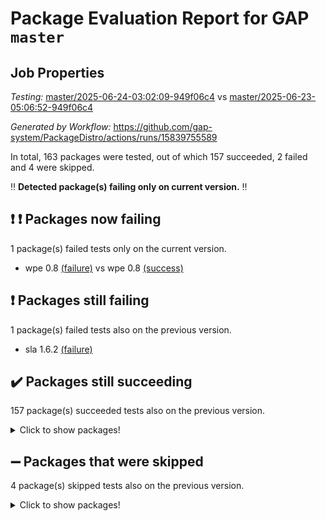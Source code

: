 # Package Evaluation Report for GAP `master`

## Job Properties

*Testing:* [master/2025-06-24-03:02:09-949f06c4](https://github.com/gap-system/PackageDistro/blob/data/reports/master/2025-06-24-03:02:09-949f06c4) vs [master/2025-06-23-05:06:52-949f06c4](https://github.com/gap-system/PackageDistro/blob/data/reports/master/2025-06-23-05:06:52-949f06c4)

*Generated by Workflow:* https://github.com/gap-system/PackageDistro/actions/runs/15839755589

In total, 163 packages were tested, out of which 157 succeeded, 2 failed and 4 were skipped.

:bangbang: **Detected package(s) failing only on current version.** :bangbang:

## :exclamation: :exclamation: Packages now failing

1 package(s) failed tests only on the current version.
- wpe 0.8 [(failure)](https://github.com/gap-system/PackageDistro/actions/runs/15839755589/job/44650449126) vs wpe 0.8 [(success)](https://github.com/gap-system/PackageDistro/actions/runs/15813907721/job/44569753624)

## :exclamation: Packages still failing

1 package(s) failed tests also on the previous version.
- sla 1.6.2 [(failure)](https://github.com/gap-system/PackageDistro/actions/runs/15839755589/job/44650449078)

## :heavy_check_mark: Packages still succeeding

157 package(s) succeeded tests also on the previous version.
<details><summary>Click to show packages!</summary>

- 4ti2interface 2024.11-01 [(success)](https://github.com/gap-system/PackageDistro/actions/runs/15839755589/job/44650448822)
- ace 5.7.0 [(success)](https://github.com/gap-system/PackageDistro/actions/runs/15839755589/job/44650448825)
- aclib 1.3.2 [(success)](https://github.com/gap-system/PackageDistro/actions/runs/15839755589/job/44650448827)
- agt 0.3.1 [(success)](https://github.com/gap-system/PackageDistro/actions/runs/15839755589/job/44650448828)
- alco 1.1.1 [(success)](https://github.com/gap-system/PackageDistro/actions/runs/15839755589/job/44650448834)
- alnuth 3.2.1 [(success)](https://github.com/gap-system/PackageDistro/actions/runs/15839755589/job/44650448842)
- anupq 3.3.1 [(success)](https://github.com/gap-system/PackageDistro/actions/runs/15839755589/job/44650448838)
- atlasrep 2.1.9 [(success)](https://github.com/gap-system/PackageDistro/actions/runs/15839755589/job/44650448839)
- autodoc 2025.05.09 [(success)](https://github.com/gap-system/PackageDistro/actions/runs/15839755589/job/44650448831)
- automata 1.16 [(success)](https://github.com/gap-system/PackageDistro/actions/runs/15839755589/job/44650448836)
- automgrp 1.3.3 [(success)](https://github.com/gap-system/PackageDistro/actions/runs/15839755589/job/44650448849)
- autpgrp 1.11.1 [(success)](https://github.com/gap-system/PackageDistro/actions/runs/15839755589/job/44650448844)
- cap 2025.06-07 [(success)](https://github.com/gap-system/PackageDistro/actions/runs/15839755589/job/44650448856)
- caratinterface 2.3.7 [(success)](https://github.com/gap-system/PackageDistro/actions/runs/15839755589/job/44650448847)
- cddinterface 2024.09.02 [(success)](https://github.com/gap-system/PackageDistro/actions/runs/15839755589/job/44650448850)
- circle 1.6.6 [(success)](https://github.com/gap-system/PackageDistro/actions/runs/15839755589/job/44650448863)
- classicpres 1.22 [(success)](https://github.com/gap-system/PackageDistro/actions/runs/15839755589/job/44650448868)
- cohomolo 1.6.11 [(success)](https://github.com/gap-system/PackageDistro/actions/runs/15839755589/job/44650448877)
- congruence 1.2.7 [(success)](https://github.com/gap-system/PackageDistro/actions/runs/15839755589/job/44650448873)
- corefreesub 0.6 [(success)](https://github.com/gap-system/PackageDistro/actions/runs/15839755589/job/44650448879)
- corelg 1.57 [(success)](https://github.com/gap-system/PackageDistro/actions/runs/15839755589/job/44650448882)
- crime 1.6 [(success)](https://github.com/gap-system/PackageDistro/actions/runs/15839755589/job/44650448865)
- crisp 1.4.6 [(success)](https://github.com/gap-system/PackageDistro/actions/runs/15839755589/job/44650448871)
- crypting 0.10.6 [(success)](https://github.com/gap-system/PackageDistro/actions/runs/15839755589/job/44650448878)
- cryst 4.1.27 [(success)](https://github.com/gap-system/PackageDistro/actions/runs/15839755589/job/44650448866)
- crystcat 1.1.10 [(success)](https://github.com/gap-system/PackageDistro/actions/runs/15839755589/job/44650448888)
- ctbllib 1.3.11 [(success)](https://github.com/gap-system/PackageDistro/actions/runs/15839755589/job/44650448875)
- cubefree 1.20 [(success)](https://github.com/gap-system/PackageDistro/actions/runs/15839755589/job/44650448890)
- curlinterface 2.4.2 [(success)](https://github.com/gap-system/PackageDistro/actions/runs/15839755589/job/44650448876)
- cvec 2.8.4 [(success)](https://github.com/gap-system/PackageDistro/actions/runs/15839755589/job/44650448898)
- datastructures 0.3.3 [(success)](https://github.com/gap-system/PackageDistro/actions/runs/15839755589/job/44650448862)
- deepthought 1.0.9 [(success)](https://github.com/gap-system/PackageDistro/actions/runs/15839755589/job/44650448874)
- design 1.8.2 [(success)](https://github.com/gap-system/PackageDistro/actions/runs/15839755589/job/44650448881)
- difsets 2.3.1 [(success)](https://github.com/gap-system/PackageDistro/actions/runs/15839755589/job/44650448885)
- digraphs 1.10.0 [(success)](https://github.com/gap-system/PackageDistro/actions/runs/15839755589/job/44650448886)
- edim 1.3.8 [(success)](https://github.com/gap-system/PackageDistro/actions/runs/15839755589/job/44650448887)
- example 4.4.1 [(success)](https://github.com/gap-system/PackageDistro/actions/runs/15839755589/job/44650448900)
- examplesforhomalg 2023.10-01 [(success)](https://github.com/gap-system/PackageDistro/actions/runs/15839755589/job/44650448893)
- factint 1.6.3 [(success)](https://github.com/gap-system/PackageDistro/actions/runs/15839755589/job/44650448880)
- ferret 1.0.14 [(success)](https://github.com/gap-system/PackageDistro/actions/runs/15839755589/job/44650448902)
- fga 1.5.0 [(success)](https://github.com/gap-system/PackageDistro/actions/runs/15839755589/job/44650448909)
- fining 1.5.6 [(success)](https://github.com/gap-system/PackageDistro/actions/runs/15839755589/job/44650448920)
- float 1.0.7 [(success)](https://github.com/gap-system/PackageDistro/actions/runs/15839755589/job/44650448916)
- format 1.4.4 [(success)](https://github.com/gap-system/PackageDistro/actions/runs/15839755589/job/44650448906)
- forms 1.2.13 [(success)](https://github.com/gap-system/PackageDistro/actions/runs/15839755589/job/44650448915)
- fplsa 1.2.6 [(success)](https://github.com/gap-system/PackageDistro/actions/runs/15839755589/job/44650448901)
- fr 2.4.13 [(success)](https://github.com/gap-system/PackageDistro/actions/runs/15839755589/job/44650448921)
- francy 2.0.3 [(success)](https://github.com/gap-system/PackageDistro/actions/runs/15839755589/job/44650448934)
- fwtree 1.3 [(success)](https://github.com/gap-system/PackageDistro/actions/runs/15839755589/job/44650448941)
- gapdoc 1.6.7 [(success)](https://github.com/gap-system/PackageDistro/actions/runs/15839755589/job/44650448955)
- gauss 2024.11-01 [(success)](https://github.com/gap-system/PackageDistro/actions/runs/15839755589/job/44650448925)
- gaussforhomalg 2024.08-01 [(success)](https://github.com/gap-system/PackageDistro/actions/runs/15839755589/job/44650448936)
- gbnp 1.1.0 [(success)](https://github.com/gap-system/PackageDistro/actions/runs/15839755589/job/44650448917)
- generalizedmorphismsforcap 2025.02-01 [(success)](https://github.com/gap-system/PackageDistro/actions/runs/15839755589/job/44650448928)
- genss 1.6.9 [(success)](https://github.com/gap-system/PackageDistro/actions/runs/15839755589/job/44650448933)
- gradedmodules 2024.12-01 [(success)](https://github.com/gap-system/PackageDistro/actions/runs/15839755589/job/44650448930)
- gradedringforhomalg 2024.07-01 [(success)](https://github.com/gap-system/PackageDistro/actions/runs/15839755589/job/44650448931)
- grape 4.9.2 [(success)](https://github.com/gap-system/PackageDistro/actions/runs/15839755589/job/44650448929)
- groupoids 1.76 [(success)](https://github.com/gap-system/PackageDistro/actions/runs/15839755589/job/44650448935)
- grpconst 2.6.5 [(success)](https://github.com/gap-system/PackageDistro/actions/runs/15839755589/job/44650448952)
- guarana 0.96.3 [(success)](https://github.com/gap-system/PackageDistro/actions/runs/15839755589/job/44650448948)
- guava 3.20 [(success)](https://github.com/gap-system/PackageDistro/actions/runs/15839755589/job/44650448950)
- hap 1.66 [(success)](https://github.com/gap-system/PackageDistro/actions/runs/15839755589/job/44650448968)
- hapcryst 0.1.15 [(success)](https://github.com/gap-system/PackageDistro/actions/runs/15839755589/job/44650448946)
- hecke 1.5.4 [(success)](https://github.com/gap-system/PackageDistro/actions/runs/15839755589/job/44650448949)
- help 4.0 [(success)](https://github.com/gap-system/PackageDistro/actions/runs/15839755589/job/44650448965)
- homalg 2024.01-01 [(success)](https://github.com/gap-system/PackageDistro/actions/runs/15839755589/job/44650448970)
- homalgtocas 2023.11-01 [(success)](https://github.com/gap-system/PackageDistro/actions/runs/15839755589/job/44650448960)
- ibnp 0.15 [(success)](https://github.com/gap-system/PackageDistro/actions/runs/15839755589/job/44650448959)
- idrel 2.48 [(success)](https://github.com/gap-system/PackageDistro/actions/runs/15839755589/job/44650448956)
- images 1.3.3 [(success)](https://github.com/gap-system/PackageDistro/actions/runs/15839755589/job/44650448964)
- intpic 0.4.0 [(success)](https://github.com/gap-system/PackageDistro/actions/runs/15839755589/job/44650448958)
- io 4.9.3 [(success)](https://github.com/gap-system/PackageDistro/actions/runs/15839755589/job/44650448977)
- io_forhomalg 2023.02-04 [(success)](https://github.com/gap-system/PackageDistro/actions/runs/15839755589/job/44650448954)
- irredsol 1.4.4 [(success)](https://github.com/gap-system/PackageDistro/actions/runs/15839755589/job/44650449010)
- json 2.2.3 [(success)](https://github.com/gap-system/PackageDistro/actions/runs/15839755589/job/44650448979)
- jupyterkernel 1.5.1 [(success)](https://github.com/gap-system/PackageDistro/actions/runs/15839755589/job/44650448994)
- jupyterviz 1.5.6 [(success)](https://github.com/gap-system/PackageDistro/actions/runs/15839755589/job/44650448990)
- kan 1.37 [(success)](https://github.com/gap-system/PackageDistro/actions/runs/15839755589/job/44650449015)
- kbmag 1.5.11 [(success)](https://github.com/gap-system/PackageDistro/actions/runs/15839755589/job/44650449004)
- laguna 3.9.7 [(success)](https://github.com/gap-system/PackageDistro/actions/runs/15839755589/job/44650448991)
- liealgdb 2.2.1 [(success)](https://github.com/gap-system/PackageDistro/actions/runs/15839755589/job/44650449013)
- liepring 2.9.1 [(success)](https://github.com/gap-system/PackageDistro/actions/runs/15839755589/job/44650449002)
- liering 2.4.2 [(success)](https://github.com/gap-system/PackageDistro/actions/runs/15839755589/job/44650449011)
- linearalgebraforcap 2025.06-02 [(success)](https://github.com/gap-system/PackageDistro/actions/runs/15839755589/job/44650448988)
- lins 0.9 [(success)](https://github.com/gap-system/PackageDistro/actions/runs/15839755589/job/44650449044)
- localizeringforhomalg 2023.10-01 [(success)](https://github.com/gap-system/PackageDistro/actions/runs/15839755589/job/44650448996)
- loops 3.4.4 [(success)](https://github.com/gap-system/PackageDistro/actions/runs/15839755589/job/44650449007)
- lpres 1.1.1 [(success)](https://github.com/gap-system/PackageDistro/actions/runs/15839755589/job/44650448993)
- majoranaalgebras 1.5.2 [(success)](https://github.com/gap-system/PackageDistro/actions/runs/15839755589/job/44650448982)
- mapclass 1.4.6 [(success)](https://github.com/gap-system/PackageDistro/actions/runs/15839755589/job/44650448992)
- matgrp 0.71 [(success)](https://github.com/gap-system/PackageDistro/actions/runs/15839755589/job/44650448998)
- matricesforhomalg 2024.11-02 [(success)](https://github.com/gap-system/PackageDistro/actions/runs/15839755589/job/44650449024)
- modisom 3.0.0 [(success)](https://github.com/gap-system/PackageDistro/actions/runs/15839755589/job/44650449029)
- modulepresentationsforcap 2024.09-02 [(success)](https://github.com/gap-system/PackageDistro/actions/runs/15839755589/job/44650449000)
- modules 2024.12-01 [(success)](https://github.com/gap-system/PackageDistro/actions/runs/15839755589/job/44650449008)
- monoidalcategories 2025.03-02 [(success)](https://github.com/gap-system/PackageDistro/actions/runs/15839755589/job/44650449032)
- nconvex 2024.12-01 [(success)](https://github.com/gap-system/PackageDistro/actions/runs/15839755589/job/44650449022)
- nilmat 1.4.2 [(success)](https://github.com/gap-system/PackageDistro/actions/runs/15839755589/job/44650449031)
- nock 1.5 [(success)](https://github.com/gap-system/PackageDistro/actions/runs/15839755589/job/44650449016)
- normalizinterface 1.4.1 [(success)](https://github.com/gap-system/PackageDistro/actions/runs/15839755589/job/44650449037)
- nq 2.5.11 [(success)](https://github.com/gap-system/PackageDistro/actions/runs/15839755589/job/44650449019)
- numericalsgps 1.4.0 [(success)](https://github.com/gap-system/PackageDistro/actions/runs/15839755589/job/44650449017)
- openmath 11.5.3 [(success)](https://github.com/gap-system/PackageDistro/actions/runs/15839755589/job/44650449042)
- orb 5.0.1 [(success)](https://github.com/gap-system/PackageDistro/actions/runs/15839755589/job/44650449077)
- packagemanager 1.6.3 [(success)](https://github.com/gap-system/PackageDistro/actions/runs/15839755589/job/44650449020)
- patternclass 2.4.5 [(success)](https://github.com/gap-system/PackageDistro/actions/runs/15839755589/job/44650449047)
- permut 2.0.5 [(success)](https://github.com/gap-system/PackageDistro/actions/runs/15839755589/job/44650449049)
- polenta 1.3.11 [(success)](https://github.com/gap-system/PackageDistro/actions/runs/15839755589/job/44650449025)
- polymaking 0.8.7 [(success)](https://github.com/gap-system/PackageDistro/actions/runs/15839755589/job/44650449039)
- primgrp 3.4.4 [(success)](https://github.com/gap-system/PackageDistro/actions/runs/15839755589/job/44650449055)
- profiling 2.6.2 [(success)](https://github.com/gap-system/PackageDistro/actions/runs/15839755589/job/44650449069)
- qdistrnd 0.9.5 [(success)](https://github.com/gap-system/PackageDistro/actions/runs/15839755589/job/44650449045)
- qpa 1.35 [(success)](https://github.com/gap-system/PackageDistro/actions/runs/15839755589/job/44650449052)
- quagroup 1.8.4 [(success)](https://github.com/gap-system/PackageDistro/actions/runs/15839755589/job/44650449050)
- radiroot 2.9 [(success)](https://github.com/gap-system/PackageDistro/actions/runs/15839755589/job/44650449057)
- rcwa 4.7.1 [(success)](https://github.com/gap-system/PackageDistro/actions/runs/15839755589/job/44650449041)
- rds 1.8 [(success)](https://github.com/gap-system/PackageDistro/actions/runs/15839755589/job/44650449094)
- recog 1.4.4 [(success)](https://github.com/gap-system/PackageDistro/actions/runs/15839755589/job/44650449068)
- repndecomp 1.3.0 [(success)](https://github.com/gap-system/PackageDistro/actions/runs/15839755589/job/44650449051)
- repsn 3.1.2 [(success)](https://github.com/gap-system/PackageDistro/actions/runs/15839755589/job/44650449058)
- resclasses 4.7.3 [(success)](https://github.com/gap-system/PackageDistro/actions/runs/15839755589/job/44650449065)
- ringsforhomalg 2024.11-02 [(success)](https://github.com/gap-system/PackageDistro/actions/runs/15839755589/job/44650449079)
- sco 2023.08-01 [(success)](https://github.com/gap-system/PackageDistro/actions/runs/15839755589/job/44650449066)
- scscp 2.4.3 [(success)](https://github.com/gap-system/PackageDistro/actions/runs/15839755589/job/44650449054)
- semigroups 5.5.1 [(success)](https://github.com/gap-system/PackageDistro/actions/runs/15839755589/job/44650449061)
- sglppow 2.4 [(success)](https://github.com/gap-system/PackageDistro/actions/runs/15839755589/job/44650449063)
- sgpviz 0.999.6 [(success)](https://github.com/gap-system/PackageDistro/actions/runs/15839755589/job/44650449087)
- simpcomp 2.1.14 [(success)](https://github.com/gap-system/PackageDistro/actions/runs/15839755589/job/44650449076)
- singular 2024.06.03 [(success)](https://github.com/gap-system/PackageDistro/actions/runs/15839755589/job/44650449085)
- sl2reps 1.1 [(success)](https://github.com/gap-system/PackageDistro/actions/runs/15839755589/job/44650449072)
- smallantimagmas 0.4.1 [(success)](https://github.com/gap-system/PackageDistro/actions/runs/15839755589/job/44650449090)
- smallgrp 1.5.4 [(success)](https://github.com/gap-system/PackageDistro/actions/runs/15839755589/job/44650449108)
- smallsemi 0.7.2 [(success)](https://github.com/gap-system/PackageDistro/actions/runs/15839755589/job/44650449107)
- sonata 2.9.6 [(success)](https://github.com/gap-system/PackageDistro/actions/runs/15839755589/job/44650449089)
- sophus 1.27 [(success)](https://github.com/gap-system/PackageDistro/actions/runs/15839755589/job/44650449099)
- sotgrps 1.3 [(success)](https://github.com/gap-system/PackageDistro/actions/runs/15839755589/job/44650449101)
- spinsym 1.5.2 [(success)](https://github.com/gap-system/PackageDistro/actions/runs/15839755589/job/44650449098)
- standardff 1.0 [(success)](https://github.com/gap-system/PackageDistro/actions/runs/15839755589/job/44650449091)
- symbcompcc 1.3.2 [(success)](https://github.com/gap-system/PackageDistro/actions/runs/15839755589/job/44650449112)
- thelma 1.3 [(success)](https://github.com/gap-system/PackageDistro/actions/runs/15839755589/job/44650449104)
- tomlib 1.2.11 [(success)](https://github.com/gap-system/PackageDistro/actions/runs/15839755589/job/44650449106)
- toolsforhomalg 2025.05-01 [(success)](https://github.com/gap-system/PackageDistro/actions/runs/15839755589/job/44650449102)
- toric 1.9.6 [(success)](https://github.com/gap-system/PackageDistro/actions/runs/15839755589/job/44650449109)
- transgrp 3.6.5 [(success)](https://github.com/gap-system/PackageDistro/actions/runs/15839755589/job/44650449116)
- typeset 1.2.2 [(success)](https://github.com/gap-system/PackageDistro/actions/runs/15839755589/job/44650449115)
- ugaly 4.1.3 [(success)](https://github.com/gap-system/PackageDistro/actions/runs/15839755589/job/44650449118)
- unipot 1.6 [(success)](https://github.com/gap-system/PackageDistro/actions/runs/15839755589/job/44650449114)
- unitlib 5.0.0 [(success)](https://github.com/gap-system/PackageDistro/actions/runs/15839755589/job/44650449120)
- utils 0.89 [(success)](https://github.com/gap-system/PackageDistro/actions/runs/15839755589/job/44650449122)
- uuid 0.7 [(success)](https://github.com/gap-system/PackageDistro/actions/runs/15839755589/job/44650449129)
- walrus 0.9991 [(success)](https://github.com/gap-system/PackageDistro/actions/runs/15839755589/job/44650449119)
- wedderga 4.11.0 [(success)](https://github.com/gap-system/PackageDistro/actions/runs/15839755589/job/44650449131)
- xmod 2.93 [(success)](https://github.com/gap-system/PackageDistro/actions/runs/15839755589/job/44650449130)
- xmodalg 1.32 [(success)](https://github.com/gap-system/PackageDistro/actions/runs/15839755589/job/44650449127)
- yangbaxter 0.10.6 [(success)](https://github.com/gap-system/PackageDistro/actions/runs/15839755589/job/44650449137)
- zeromqinterface 0.17 [(success)](https://github.com/gap-system/PackageDistro/actions/runs/15839755589/job/44650449134)
</details>

## :heavy_minus_sign: Packages that were skipped

4 package(s) skipped tests also on the previous version.
<details><summary>Click to show packages!</summary>

- browse 1.8.21 [(skipped)](https://github.com/gap-system/PackageDistro/actions/runs/15839755589/job/44650156729)
- itc 1.5.1 [(skipped)](https://github.com/gap-system/PackageDistro/actions/runs/15839755589/job/44650156729)
- polycyclic 2.16 [(skipped)](https://github.com/gap-system/PackageDistro/actions/runs/15839755589/job/44650156729)
- xgap 4.32 [(skipped)](https://github.com/gap-system/PackageDistro/actions/runs/15839755589/job/44650156729)
</details>

